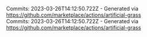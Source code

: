 Commits: 2023-03-26T14:12:50.722Z - Generated via https://github.com/marketplace/actions/artificial-grass
<br>
Commits: 2023-03-26T14:12:50.722Z - Generated via https://github.com/marketplace/actions/artificial-grass
<br>

